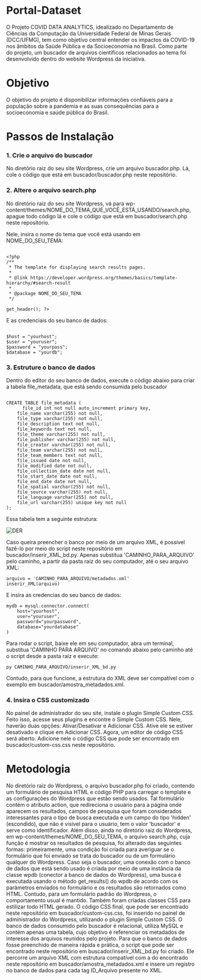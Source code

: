 # Portal-Dataset

O Projeto COVID DATA ANALYTICS, idealizado no Departamento de Ciências da Computação da Universidade Federal de Minas Gerais (DCC/UFMG), tem como objetivo central entender os impactos da COVID-19 nos âmbitos da Saúde Pública e da Socioeconomia no Brasil. Como parte do projeto, um buscador de arquivos científicos relacionados ao tema foi desenvolvido dentro do website Wordpress da iniciativa.

# Objetivo

O objetivo do projeto é disponibilizar informações confiáveis para a população sobre a pandemia e as suas consequências para a socioeconomia e saúde pública do Brasil.

# Passos de Instalação

### 1. Crie o arquivo do buscador

No diretório raiz do seu site Wordpress, crie um arquivo buscador.php. Lá, cole o código que está em buscador/buscador.php neste repositório.

### 2. Altere o arquivo search.php

No diretório raiz do seu site Wordpress, vá para wp-content/themes/NOME_DO_TEMA_QUE_VOCÊ_ESTÁ_USANDO/search.php, apague todo código lá e cole o código que está em buscador/search.php neste repositório.

Nele, insira o nome do tema que você está usando em NOME_DO_SEU_TEMA:

```

<?php
/**
 * The template for displaying search results pages.
 *
 * @link https://developer.wordpress.org/themes/basics/template-hierarchy/#search-result
 *
 * @package NOME_DO_SEU_TEMA
 */

get_header(); ?>
```

E as credenciais do seu banco de dados:

```

$host = "yourhost";
$user = "youruser";
$password = "yourpass";
$database = "yourdb";
```

### 3. Estruture o banco de dados

Dentro do editor do seu banco de dados, execute o código abaixo para criar a tabela file_metadata, que está sendo consumida pelo buscador

```

CREATE TABLE file_metadata (
	  file_id int not null auto_increment primary key,
    file_name varchar(255) not null,
    file_type varchar(255) not null,
    file_description text not null,
    file_keywords text not null,
    file_theme varchar(255) not null,
    file_publisher varchar(255) not null,
    file_creator varchar(255) not null,
    file_team varchar(255) not null,
    file_team_members text not null,
    file_issued date not null,
    file_modified date not null,
    file_collection_date date not null,
    file_start_date date not null,
    file_end_date date not null,
    file_spatial varchar(255) not null,
    file_source varchar(255) not null,
    file_language varchar(255) not null,
    file_url varchar(255) unique key not null
);
```

Essa tabela tem a seguinte estrutura:

![DER](https://github.com/Covid-Data-Analytics-UFMG-DataSet/Portal_Dataset/tree/master/images/DER.png)

Caso queira preencher o banco por meio de um arquivo XML, é possível fazê-lo por meio do script neste repositório em buscador/inserir_XML_bd.py. Apenas substitua 'CAMINHO_PARA_ARQUIVO' pelo caminho, a partir da pasta raíz do seu computador, até o seu arquivo XML:

```
arquivo = 'CAMINHO_PARA_ARQUIVO/metadados.xml'
inserir_XML(arquivo)
```

E insira as credencias do seu banco de dados:

```
mydb = mysql.connector.connect(
    host="yourhost",
    user="youruser",
    password="yourpassword",
    database="yourdatabase"
)
```

Para rodar o script, baixe ele em seu computador, abra um terminal, substitua 'CAMINHO PARA ARQUIVO' no comando abaixo pelo caminho até o script desde a pasta raíz e execute:

```
py CAMINHO_PARA_ARQUIVO/inserir_XML_bd.py
```

Contudo, para que funcione, a estrutura do XML deve ser compatível com o exemplo em buscador/amostra_metadados.xml.

### 4. Insira o CSS customizado

No painel de administrador do seu site, instale o plugin Simple Custom CSS. Feito isso, acesse seus plugins e encontre o Simple Custom CSS. Nele, haverão duas opções: Ativar/Desativar e Adicionar CSS. Ative ele se estiver desativado e clique em Adicionar CSS. Agora, um editor de código CSS será aberto. Adicione nele o código CSS que pode ser encontrado em buscador/custom-css.css neste repositório.

# Metodologia

No diretório raiz do Wordpress, o arquivo buscador.php foi criado, contendo um formulário de pesquisa HTML e código PHP para carregar o template e as configurações do Wordpress que estão sendo usados. Tal formulário contém o atributo action, que redireciona o usuário para a página onde aparecem os resultados, campos de pesquisa que foram considerados interessantes para o tipo de busca executada e um campo do tipo 'hidden' (escondido), que não é visível para o usuário, tem o valor 'buscador' e serve como identificador. Além disso, ainda no diretório raiz do Wordpress, em wp-content/themes/NOME_DO_SEU_TEMA, o arquivo search.php, cuja função é mostrar os resultados de pesquisa, foi alterado das seguintes formas: primeiramente, uma condição foi criada para averiguar se o formulário que foi enviado se trata do buscador ou de um formulário qualquer do Wordpress. Caso seja o buscador, uma conexão com o banco de dados que está sendo usado é criada por meio de uma instância da classe wpdb (conector a banco de dados do Wordpress), uma busca é executada usando o método get_results() do wpdb de acordo com os parâmetros enviados no formulário e os resultados são retornados como HTML. Contudo, para um formulário padrão do Wordpress, o comportamento usual é mantido. Também foram criadas classes CSS para estilizar todo HTML gerado. O código CSS final, que pode ser encontrado neste repositório em buscador/custom-css.css, foi inserido no painel de administrador do Wordpress, utilizando o plugin Simple Custom CSS. O banco de dados consumido pelo buscador é relacional, utiliza MySQL e contém apenas uma tabela, cujo objetivo é referenciar os metadados de interesse dos arquivos reunidos pelo projeto. Para que o banco de dados fosse preenchido de maneira rápida e prática, o script que pode ser encontrado neste repositório em buscador/inserir_XML_bd.py foi criado. Ele percorre um arquivo XML com estrutura compatível com a do encontrado neste repositório em buscador/amostra_metadados.xml e insere um registro no banco de dados para cada tag ID_Arquivo presente no XML.
